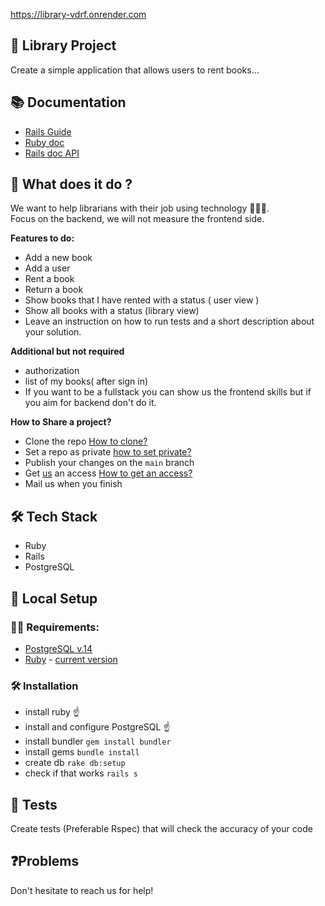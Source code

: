 
https://library-vdrf.onrender.com

## 📖 Library Project

Create a simple application that allows users to rent books...

## 📚 Documentation

- [Rails Guide](https://guides.rubyonrails.org/)
- [Ruby doc](https://ruby-doc.org/)
- [Rails doc API](https://api.rubyonrails.org/)

## 🤨 What does it do ?

We want to help librarians with their job using technology 👩🏻‍💻.\
Focus on the backend, we will not measure the frontend side.

**Features to do:**
- Add a new book
- Add a user
- Rent a book
- Return a book
- Show books that I have rented with a status ( user view )
- Show all books with a status (library view)
- Leave an instruction on how to run tests and a short description about your solution.

**Additional but not required**
- authorization
- list of my books( after sign in)
- If you want to be a fullstack you can show us the frontend skills but if you aim for backend don't do it.

**How to Share a project?**

- Clone the repo [How to clone?](https://docs.github.com/en/repositories/creating-and-managing-repositories/cloning-a-repository)
- Set a repo as private [how to set private?](https://docs.github.com/en/repositories/managing-your-repositorys-settings-and-features/managing-repository-settings/setting-repository-visibility)
- Publish your changes on the `main` branch
- Get [us](https://github.com/MouseGlass) an access [How to get an access?](https://docs.github.com/en/account-and-profile/setting-up-and-managing-your-personal-account-on-github/managing-access-to-your-personal-repositories/inviting-collaborators-to-a-personal-repository)
- Mail us when you finish

## 🛠 Tech Stack

- Ruby
- Rails
- PostgreSQL

## 💾 Local Setup
### 👮🏼‍️ Requirements:
- [PostgreSQL v.14](https://www.postgresql.org/download/)
- [Ruby](https://rvm.io/) -  [current version](.ruby-version)

### 🛠 Installation
- install ruby ☝️
- install and configure PostgreSQL ☝️
- install bundler `gem install bundler`
- install gems `bundle install`
- create db `rake db:setup`
- check if that works `rails s`

## 🚨 Tests

Create tests (Preferable Rspec) that will check the accuracy of your code

## ❓Problems
Don't hesitate to reach us for help!
